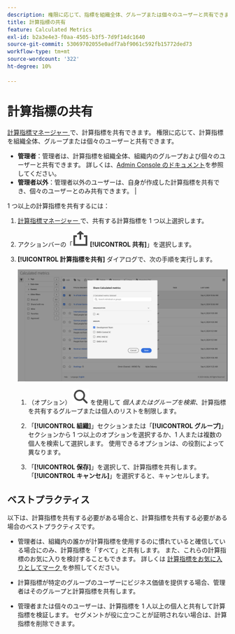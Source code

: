 ```yaml
---
description: 権限に応じて、指標を組織全体、グループまたは個々のユーザーと共有できます。
title: 計算指標の共有
feature: Calculated Metrics
exl-id: b2a3e4e3-f0aa-4505-b3f5-7d9f14dc1640
source-git-commit: 53069702055e0adf7abf9061c592fb15772ded73
workflow-type: tm+mt
source-wordcount: '322'
ht-degree: 10%

---
```


# 計算指標の共有

[ 計算指標マネージャー ](cm-manager.md) で、計算指標を共有できます。 権限に応じて、計算指標を組織全体、グループまたは個々のユーザーと共有できます。

* **管理者**：管理者は、計算指標を組織全体、組織内のグループおよび個々のユーザーと共有できます。 詳しくは、[Admin Console のドキュメント](https://helpx.adobe.com/jp/enterprise/using/manage-products.html)を参照してください。
* **管理者以外**：管理者以外のユーザーは、自身が作成した計算指標を共有でき、個々のユーザーとのみ共有できます。 |

1 つ以上の計算指標を共有するには：

1. [ 計算指標マネージャー ](cm-manager.md) で、共有する計算指標を 1 つ以上選択します。
1. アクションバーの「![ 共有 ](/help/assets/icons/ShareAlt.svg) **[!UICONTROL 共有]**」を選択します。
1. **[!UICONTROL 計算指標を共有]** ダイアログで、次の手順を実行します。

   ![ 計算指標を共有ダイアログ ](assets/share-calculated-metrics-dialog.png)

   1. （オプション） ![ 検索 ](/help/assets/icons/Search.svg) を使用して *個人またはグループを検索*、計算指標を共有するグループまたは個人のリストを制限します。

   1. 「**[!UICONTROL 組織]**」セクションまたは「**[!UICONTROL グループ]**」セクションから 1 つ以上のオプションを選択するか、1 人または複数の個人を検索して選択します。 使用できるオプションは、の役割によって異なります。

   1. 「**[!UICONTROL 保存]**」を選択して、計算指標を共有します。 「**[!UICONTROL キャンセル]**」を選択すると、キャンセルします。

## ベストプラクティス

以下は、計算指標を共有する必要がある場合と、計算指標を共有する必要がある場合のベストプラクティスです。

* 管理者は、組織内の誰かが計算指標を使用するのに慣れていると確信している場合にのみ、計算指標を「すべて」と共有します。 また、これらの計算指標のお気に入りを検討することもできます。 詳しくは [ 計算指標をお気に入りとしてマーク ](cm-favorite.md) を参照してください。

* 計算指標が特定のグループのユーザーにビジネス価値を提供する場合、管理者はそのグループと計算指標を共有します。

* 管理者または個々のユーザーは、計算指標を 1 人以上の個人と共有して計算指標を検証します。 セグメントが役に立つことが証明されない場合は、計算指標を削除できます。


<!--

Depending on your permissions, you can share metrics with your whole organization, groups, or individual users.

|  Role | Permissions |
|---|---|
|  Administrator  | Can share metrics with All, with Groups, and with Users. Groups are set up as permission groups in the Admin console.  |
|  Non-Administrator  | Can share metrics only with individual users.  |

To share a calculated metric:

1. In the Calculated metrics manager, mark the checkbox next to the metric you want to share.

   ![Calculated metrics manager showing the available icons across the top of the window including Hide Filters, Tag, Share, Delete, and Copy.](assets/cm_task_bar.png)

1. Select the **[!UICONTROL Share]** icon. ![](https://spectrum.adobe.com/static/icons/workflow_18/Smock_Share_18_N.svg)

   The Share Calculated metric dialog box displays.

   ![Share Calculated metric window with All selected for the Organization.](assets/cm_share.png)

1. Select **[!UICONTROL Share]**.

1. Choose who you want to share with:

   * **[!UICONTROL All]** (Administrators only): Shares with all users in the organization.

     Consider sharing with all only if it's of use to the entire company and everyone is comfortable using it. In this case, you should also consider making it an [approved metric](/help/components/calc-metrics/cm-workflow/cm-approving.md).
   
   * **[!UICONTROL Groups]** (Administrators only): Select any groups you want to share with.

     Consider sharing with a group if the metric provides good business value for that team.
   
   * **[!UICONTROL Individual users]**: Search for and select the individual users you want to share with.

      This is the only share option available to all users. Administrators might want to use this option to vet and validate a metric prior to making it available to a group or to everyone. If the metric isn't useful, it can be discarded. Administrators should not officially approve this type of metric.

1. Select **[!UICONTROL Share]**.

   The Shared icon appears next to the metric: ![](https://spectrum.adobe.com/static/icons/workflow_18/Smock_Share_18_N.svg).

1. You can filter on metrics shared with you by going to **[!UICONTROL Filters]** > **[!UICONTROL Other Filters]** > **[!UICONTROL Shared with Me]**.

1. (Optional) To filter the list of calculated metrics in the Calculated metrics manager to show only metrics that are shared with you, select the **Filter** icon, expand **[!UICONTROL Other filters]**, then select **[!UICONTROL Shared with me]**.

-->